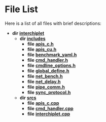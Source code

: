 # File List

Here is a list of all files with brief descriptions:


* **dir** [**interchiplet**](dir_a2025b34133129e5724d121abe9a4a4a.md)   
  * **dir** [**includes**](dir_943fa6db2bfb09b7dcf1f02346dde40e.md)   
    * **file** [**apis\_c.h**](apis__c_8h.md)   
    * **file** [**apis\_cu.h**](apis__cu_8h.md)   
    * **file** [**benchmark\_yaml.h**](benchmark__yaml_8h.md)   
    * **file** [**cmd\_handler.h**](cmd__handler_8h.md)   
    * **file** [**cmdline\_options.h**](cmdline__options_8h.md)   
    * **file** [**global\_define.h**](global__define_8h.md)   
    * **file** [**net\_bench.h**](net__bench_8h.md)   
    * **file** [**net\_delay.h**](net__delay_8h.md)   
    * **file** [**pipe\_comm.h**](pipe__comm_8h.md)   
    * **file** [**sync\_protocol.h**](sync__protocol_8h.md)   
  * **dir** [**srcs**](dir_b94c70d771af9f161858c2c4e7b3d1c5.md)   
    * **file** [**apis\_c.cpp**](apis__c_8cpp.md)   
    * **file** [**cmd\_handler.cpp**](cmd__handler_8cpp.md)   
    * **file** [**interchiplet.cpp**](interchiplet_8cpp.md)   